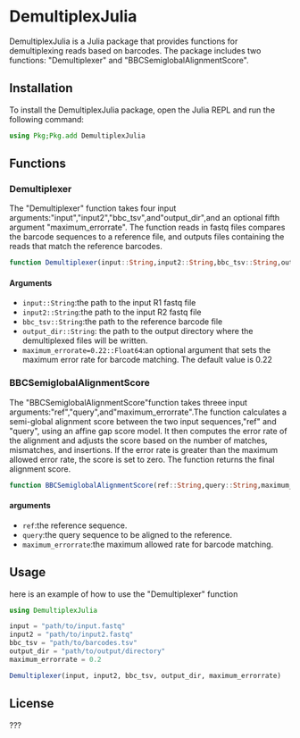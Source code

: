 # DemultiplexJulia
DemultiplexJulia is a Julia package that provides functions for demultiplexing reads based on barcodes. The package includes two functions: "Demultiplexer" and "BBCSemiglobalAlignmentScore".
## Installation
To install the DemultiplexJulia package, open the Julia REPL and run the following command:
```Julia
using Pkg;Pkg.add DemultiplexJulia
```
## Functions
### Demultiplexer
The "Demultiplexer" function takes four input arguments:"input","input2","bbc_tsv",and"output_dir",and an optional fifth argument "maximum_errorrate". The function reads in fastq files compares the barcode sequences to a reference file, and outputs files containing the reads that match the reference barcodes.
```julia
function Demultiplexer(input::String,input2::String,bbc_tsv::String,output_dir::String,maximum_errorrate=0.22::Float64)
```

#### Arguments
* `input::String`:the path to the input R1 fastq file
* `input2::String`:the path to the input R2 fastq file
* `bbc_tsv::String`:the path to the reference barcode file
* `output_dir::String`: the path to the output directory where the demultiplexed files will be written.
* `maximum_errorate=0.22::Float64`:an optional argument that sets the maximum error rate for barcode matching. The default value is 0.22

### BBCSemiglobalAlignmentScore
The "BBCSemiglobalAlignmentScore"function takes threee input arguments:"ref","query",and"maximum_errorrate".The function calculates a semi-global alignment score between the two input sequences,"ref" and "query", using an affine gap score model. It then computes the error rate of the alignment and adjusts the score based on the number of matches, mismatches, and insertions. If the error rate is greater than the maximum allowed error rate, the score is set to zero. The function returns the final alignment score.

```julia
function BBCSemiglobalAlignmentScore(ref::String,query::String,maximum_errorrate::Float64)
```
#### arguments
* `ref`:the reference sequence.
* `query`:the query sequence to be aligned to the reference.
* `maximum_errorrate`:the maximum allowed rate for barcode matching.

## Usage
here is an example of how to use the "Demultiplexer" function
```julia
using DemultiplexJulia

input = "path/to/input.fastq"
input2 = "path/to/input2.fastq"
bbc_tsv = "path/to/barcodes.tsv"
output_dir = "path/to/output/directory"
maximum_errorrate = 0.2

Demultiplexer(input, input2, bbc_tsv, output_dir, maximum_errorrate)
```
## License
???

